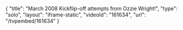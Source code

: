 {
    "title": "March 2008 Kickflip-off attempts from Ozzie Wright!",
    "type": "solo",
    "layout": "iframe-static",
    "videoId": "161634",
    "url": "\/tvpembed\/161634"
}